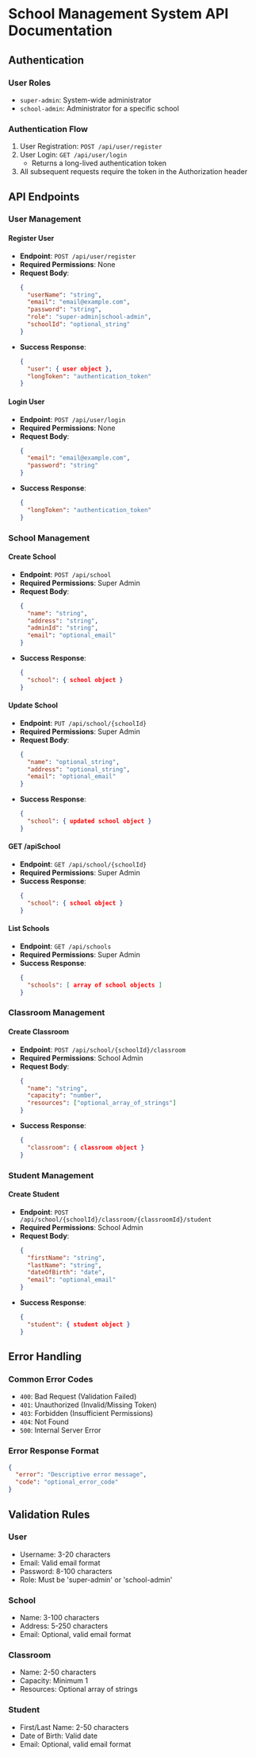 # School Management System API Documentation

## Authentication

### User Roles
- `super-admin`: System-wide administrator
- `school-admin`: Administrator for a specific school

### Authentication Flow
1. User Registration: `POST /api/user/register`
2. User Login: `GET /api/user/login`
   - Returns a long-lived authentication token
3. All subsequent requests require the token in the Authorization header

## API Endpoints

### User Management

#### Register User
- **Endpoint**: `POST /api/user/register`
- **Required Permissions**: None
- **Request Body**:
  ```json
  {
    "userName": "string",
    "email": "email@example.com",
    "password": "string",
    "role": "super-admin|school-admin",
    "schoolId": "optional_string"
  }
  ```
- **Success Response**:
  ```json
  {
    "user": { user object },
    "longToken": "authentication_token"
  }
  ```

#### Login User
- **Endpoint**: `POST /api/user/login`
- **Required Permissions**: None
- **Request Body**:
  ```json
  {
    "email": "email@example.com",
    "password": "string"
  }
  ```
- **Success Response**:
  ```json
  {
    "longToken": "authentication_token"
  }
  ```

### School Management

#### Create School
- **Endpoint**: `POST /api/school`
- **Required Permissions**: Super Admin
- **Request Body**:
  ```json
  {
    "name": "string",
    "address": "string",
    "adminId": "string",
    "email": "optional_email"
  }
  ```
- **Success Response**:
  ```json
  {
    "school": { school object }
  }
  ```

#### Update School
- **Endpoint**: `PUT /api/school/{schoolId}`
- **Required Permissions**: Super Admin
- **Request Body**:
  ```json
  {
    "name": "optional_string",
    "address": "optional_string",
    "email": "optional_email"
  }
  ```
- **Success Response**:
  ```json
  {
    "school": { updated school object }
  }
  ```

#### GET /apiSchool
- **Endpoint**: `GET /api/school/{schoolId}`
- **Required Permissions**: Super Admin
- **Success Response**:
  ```json
  {
    "school": { school object }
  }
  ```

#### List Schools
- **Endpoint**: `GET /api/schools`
- **Required Permissions**: Super Admin
- **Success Response**:
  ```json
  {
    "schools": [ array of school objects ]
  }
  ```

### Classroom Management

#### Create Classroom
- **Endpoint**: `POST /api/school/{schoolId}/classroom`
- **Required Permissions**: School Admin
- **Request Body**:
  ```json
  {
    "name": "string",
    "capacity": "number",
    "resources": ["optional_array_of_strings"]
  }
  ```
- **Success Response**:
  ```json
  {
    "classroom": { classroom object }
  }
  ```

### Student Management

#### Create Student
- **Endpoint**: `POST /api/school/{schoolId}/classroom/{classroomId}/student`
- **Required Permissions**: School Admin
- **Request Body**:
  ```json
  {
    "firstName": "string",
    "lastName": "string",
    "dateOfBirth": "date",
    "email": "optional_email"
  }
  ```
- **Success Response**:
  ```json
  {
    "student": { student object }
  }
  ```

## Error Handling

### Common Error Codes
- `400`: Bad Request (Validation Failed)
- `401`: Unauthorized (Invalid/Missing Token)
- `403`: Forbidden (Insufficient Permissions)
- `404`: Not Found
- `500`: Internal Server Error

### Error Response Format
```json
{
  "error": "Descriptive error message",
  "code": "optional_error_code"
}
```

## Validation Rules

### User
- Username: 3-20 characters
- Email: Valid email format
- Password: 8-100 characters
- Role: Must be 'super-admin' or 'school-admin'

### School
- Name: 3-100 characters
- Address: 5-250 characters
- Email: Optional, valid email format

### Classroom
- Name: 2-50 characters
- Capacity: Minimum 1
- Resources: Optional array of strings

### Student
- First/Last Name: 2-50 characters
- Date of Birth: Valid date
- Email: Optional, valid email format